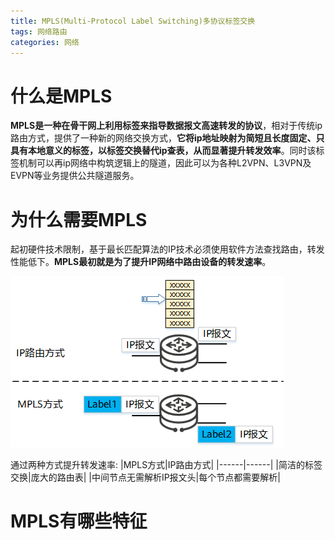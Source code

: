 ```yaml
---
title: MPLS(Multi-Protocol Label Switching)多协议标签交换
tags: 网络路由
categories: 网络
---
```


# 什么是MPLS
**MPLS是一种在骨干网上利用标签来指导数据报文高速转发的协议**，相对于传统ip路由方式，提供了一种新的网络交换方式，**它将ip地址映射为简短且长度固定、只具有本地意义的标签，以标签交换替代ip查表，从而显著提升转发效率**。同时该标签机制可以再ip网络中构筑逻辑上的隧道，因此可以为各种L2VPN、L3VPN及EVPN等业务提供公共隧道服务。

# 为什么需要MPLS
起初硬件技术限制，基于最长匹配算法的IP技术必须使用软件方法查找路由，转发性能低下。**MPLS最初就是为了提升IP网络中路由设备的转发速率**。

![](../../image/network/mpls/mplsVSip.png 'IP路由与MPLS方式对比')


通过两种方式提升转发速率:
|MPLS方式|IP路由方式|
|------|------|
|简洁的标签交换|庞大的路由表|
|中间节点无需解析IP报文头|每个节点都需要解析|



# MPLS有哪些特征


